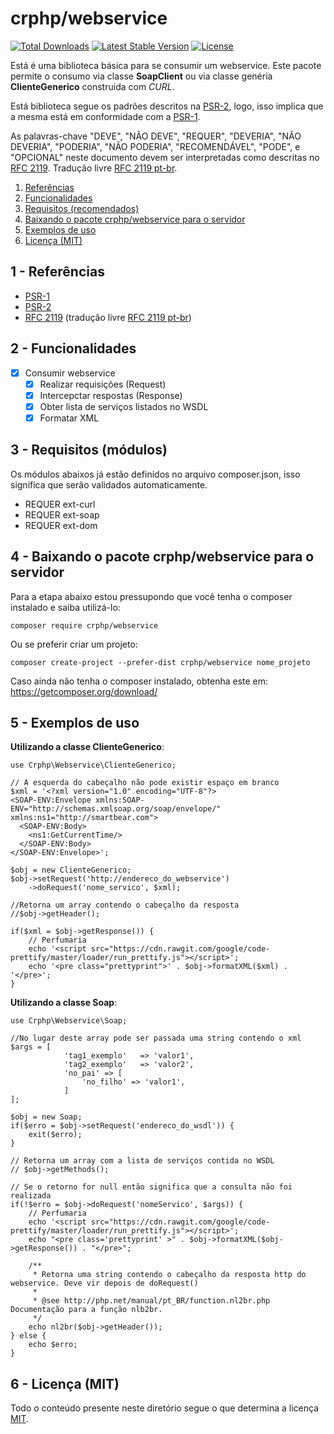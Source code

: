 # crphp/webservice

<a href="https://packagist.org/packages/crphp/webservice"><img src="https://poser.pugx.org/crphp/webservice/d/total.svg" alt="Total Downloads"></a>
<a href="https://packagist.org/packages/crphp/webservice"><img src="https://poser.pugx.org/crphp/webservice/v/stable.svg" alt="Latest Stable Version"></a>
<a href="https://packagist.org/packages/crphp/webservice"><img src="https://poser.pugx.org/crphp/webservice/license.svg" alt="License"></a>

Está é uma biblioteca básica para se consumir um webservice. Este pacote permite 
o consumo via classe **SoapClient** ou via classe genéria **ClienteGenerico** construida com *CURL*.

Está biblioteca segue os padrões descritos na [PSR-2](http://www.php-fig.org/psr/psr-2/), logo, 
isso implica que a mesma está em conformidade com a [PSR-1](http://www.php-fig.org/psr/psr-1/).

As palavras-chave "DEVE", "NÃO DEVE", "REQUER", "DEVERIA", "NÃO DEVERIA", "PODERIA", "NÃO PODERIA", 
"RECOMENDÁVEL", "PODE", e "OPCIONAL" neste documento devem ser interpretadas como descritas no 
[RFC 2119](http://tools.ietf.org/html/rfc2119). Tradução livre [RFC 2119 pt-br](http://rfc.pt.webiwg.org/rfc2119).

1. [Referências](#referencia)
1. [Funcionalidades](#funcionalidades)
1. [Requisitos (recomendados)](#requisitos)
1. [Baixando o pacote crphp/webservice para o servidor](#webservice)
1. [Exemplos de uso](#exemplos)
1. [Licença (MIT)](#licenca)

## 1 - <a name="referencias"></a>Referências

 - [PSR-1](http://www.php-fig.org/psr/psr-1/)
 - [PSR-2](http://www.php-fig.org/psr/psr-2/)
 - [RFC 2119](http://tools.ietf.org/html/rfc2119) (tradução livre [RFC 2119 pt-br](http://rfc.pt.webiwg.org/rfc2119))

## 2 - <a name="funcionalidades"></a>Funcionalidades

- [x] Consumir webservice
    - [x] Realizar requisições (Request)
    - [x] Intercepctar respostas (Response)
    - [x] Obter lista de serviços listados no WSDL
    - [x] Formatar XML

## 3 - <a name="requisitos"></a>Requisitos (módulos)

Os módulos abaixos já estão definidos no arquivo composer.json, isso significa que serão validados automaticamente.

 - REQUER ext-curl
 - REQUER ext-soap
 - REQUER ext-dom

## 4 - <a name="webservice"></a>Baixando o pacote crphp/webservice para o servidor

Para a etapa abaixo estou pressupondo que você tenha o composer instalado e saiba utilizá-lo:
```
composer require crphp/webservice
```

Ou se preferir criar um projeto:
```
composer create-project --prefer-dist crphp/webservice nome_projeto
```

Caso ainda não tenha o composer instalado, obtenha este em: https://getcomposer.org/download/

## 5 - <a name="exemplos"></a>Exemplos de uso

**Utilizando a classe ClienteGenerico**:
```
use Crphp\Webservice\ClienteGenerico;

// A esquerda do cabeçalho não pode existir espaço em branco
$xml = '<?xml version="1.0" encoding="UTF-8"?>
<SOAP-ENV:Envelope xmlns:SOAP-ENV="http://schemas.xmlsoap.org/soap/envelope/" xmlns:ns1="http://smartbear.com">
  <SOAP-ENV:Body>
    <ns1:GetCurrentTime/>
  </SOAP-ENV:Body>
</SOAP-ENV:Envelope>';

$obj = new ClienteGenerico;
$obj->setRequest('http://endereco_do_webservice')
    ->doRequest('nome_servico', $xml);

//Retorna um array contendo o cabeçalho da resposta
//$obj->getHeader();

if($xml = $obj->getResponse()) {
    // Perfumaria
    echo '<script src="https://cdn.rawgit.com/google/code-prettify/master/loader/run_prettify.js"></script>';
    echo '<pre class="prettyprint">' . $obj->formatXML($xml) . '</pre>';
}
```

**Utilizando a classe Soap**:
```
use Crphp\Webservice\Soap;

//No lugar deste array pode ser passada uma string contendo o xml
$args = [
            'tag1_exemplo'   => 'valor1',
            'tag2_exemplo'   => 'valor2',
            'no_pai' => [
                'no_filho' => 'valor1',
            ]
];
 
$obj = new Soap;
if($erro = $obj->setRequest('endereco_do_wsdl')) {
    exit($erro);
}

// Retorna um array com a lista de serviços contida no WSDL
// $obj->getMethods();

// Se o retorno for null então significa que a consulta não foi realizada
if(!$erro = $obj->doRequest('nomeServico', $args)) {
    // Perfumaria
    echo '<script src="https://cdn.rawgit.com/google/code-prettify/master/loader/run_prettify.js"></script>';
    echo "<pre class='prettyprint' >" . $obj->formatXML($obj->getResponse()) . "</pre>";
    
    /**
     * Retorna uma string contendo o cabeçalho da resposta http do webservice. Deve vir depois de doRequest()
     *
     * @see http://php.net/manual/pt_BR/function.nl2br.php Documentação para a função nlb2br.
     */
    echo nl2br($obj->getHeader());
} else {
    echo $erro;
}
```

## 6 - <a name="licenca"></a>Licença (MIT)

Todo o conteúdo presente neste diretório segue o que determina a licença [MIT](https://github.com/crphp/webservice/blob/master/LICENSE).